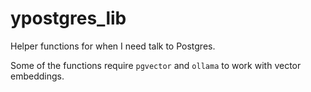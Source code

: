 # ypostgres_lib

Helper functions for when I need talk to Postgres.

Some of the functions require `pgvector` and `ollama` to work with vector embeddings.
